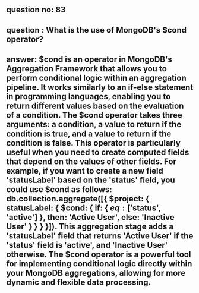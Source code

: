 
      
## question no: 83

## question : What is the use of MongoDB's $cond operator?

## answer: $cond is an operator in MongoDB's Aggregation Framework that allows you to perform conditional logic within an aggregation pipeline. It works similarly to an if-else statement in programming languages, enabling you to return different values based on the evaluation of a condition. The $cond operator takes three arguments: a condition, a value to return if the condition is true, and a value to return if the condition is false. This operator is particularly useful when you need to create computed fields that depend on the values of other fields. For example, if you want to create a new field 'statusLabel' based on the 'status' field, you could use $cond as follows: db.collection.aggregate([{ $project: { statusLabel: { $cond: { if: { $eq: ['$status', 'active'] }, then: 'Active User', else: 'Inactive User' } } } }]). This aggregation stage adds a 'statusLabel' field that returns 'Active User' if the 'status' field is 'active', and 'Inactive User' otherwise. The $cond operator is a powerful tool for implementing conditional logic directly within your MongoDB aggregations, allowing for more dynamic and flexible data processing.
      